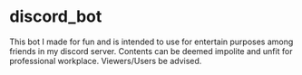 # discord_bot
This bot I made for fun and is intended to use for entertain purposes among friends in my discord server.
Contents can be deemed impolite and unfit for professional workplace.
Viewers/Users be advised.
